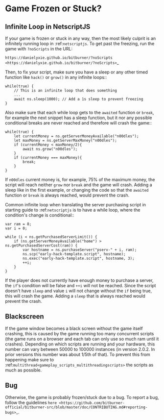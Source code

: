 # Game Frozen or Stuck?

## Infinite Loop in NetscriptJS

If your game is frozen or stuck in any way, then the most likely culprit is an
infinitely running loop in :ref:`netscriptjs`. To get past the freezing, run the game with
`?noScripts` in the URL:

`https://danielyxie.github.io/bitburner/?noScripts <https://danielyxie.github.io/bitburner/?noScripts>`\_

Then, to fix your script, make sure you have a sleep or any other timed function like `hack()` or
`grow()` in any infinite loops::

    while(true) {
        // This is an infinite loop that does something
        ...
        await ns.sleep(1000); // Add a 1s sleep to prevent freezing
    }

Also make sure that each while loop gets to the `awaited` function or `break`, for example the next snippet has a sleep
function, but it nor any possible conditional breaks are never reached and therefore will crash the game::

    while(true) {
        let currentMoney = ns.getServerMoneyAvailable("n00dles");
        let maxMoney = ns.getServerMaxMoney("n00dles");
        if (currentMoney < maxMoney/2){
            await ns.grow("n00dles");
        }
        if (currentMoney === maxMoney){
            break;
        }
    }

If `n00dles` current money is, for example, 75% of the maximum money, the script will reach neither `grow` nor `break` and the game will crash.
Adding a sleep like in the first example, or changing the code so that the `awaited` function or `break` is always reached, would prevent the crash.

Common infinite loop when translating the server purchasing script in starting guide to :ref:`netscriptjs` is to have a
while loop, where the condition's change is conditional::

    var ram = 8;
    var i = 0;

    while (i < ns.getPurchasedServerLimit()) {
        if (ns.getServerMoneyAvailable("home") > ns.getPurchasedServerCost(ram)) {
            var hostname = ns.purchaseServer("pserv-" + i, ram);
            ns.scp("early-hack-template.script", hostname);
            ns.exec("early-hack-template.script", hostname, 3);
            ++i;
        }
    }

If the player does not currently have enough money to purchase a server, the `if`'s condition will be false and `++i` will not be reached.
Since the script doesn't have `sleep` and value `i` will not change without the `if` being true, this will crash the game. Adding a `sleep`
that is always reached would prevent the crash.

## Blackscreen

If the game window becomes a black screen without the game itself crashing, this is caused by
the game running too many concurrent scripts (the game runs on a browser and each tab can only
use so much ram until it crashes). Depending on which scripts are running and your hardware,
this number can vary between 50000 to 100000 instances (in version 2.0.2. In prior versions this number
was about 1/5th of that). To prevent this from happening make sure to :ref:`multithread<gameplay_scripts_multithreadingscripts>`
the scripts as much as possible.

## Bug

Otherwise, the game is probably frozen/stuck due to a bug. To report a bug, follow
the guidelines `here <https://github.com/bitburner-official/bitburner-src/blob/master/doc/CONTRIBUTING.md#reporting-bugs>`\_.
